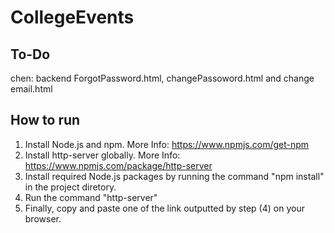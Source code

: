 # CollegeEvents

## To-Do
chen: backend ForgotPassword.html, changePassoword.html and change email.html

## How to run
1. Install Node.js and npm. More Info: https://www.npmjs.com/get-npm
2. Install http-server globally. More Info: https://www.npmjs.com/package/http-server
3. Install required Node.js packages by running the command "npm install" in the project diretory.
4. Run the command "http-server"
5. Finally, copy and paste one of the link outputted by step (4) on your browser.
